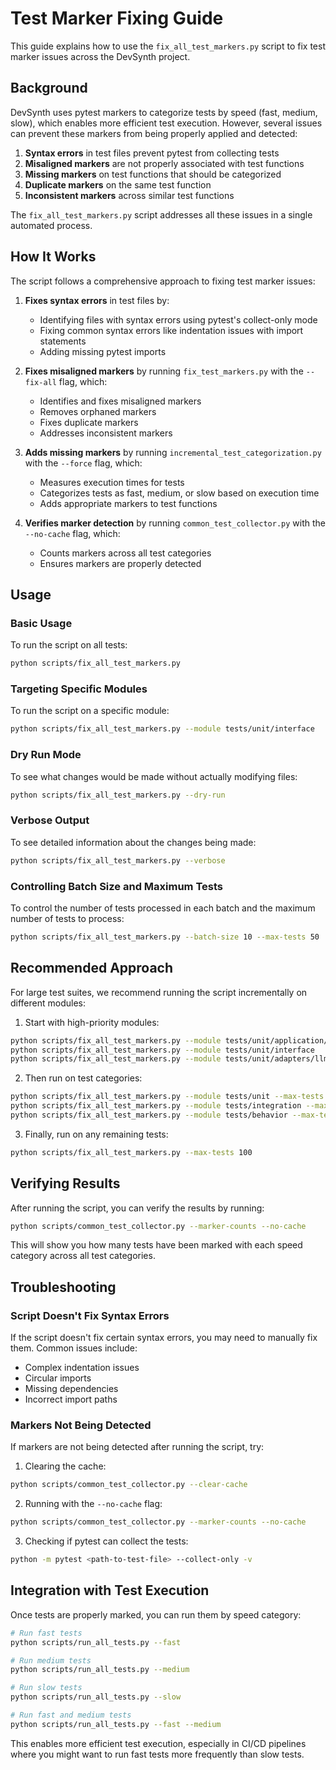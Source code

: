 # Test Marker Fixing Guide

This guide explains how to use the `fix_all_test_markers.py` script to fix test marker issues across the DevSynth project.

## Background

DevSynth uses pytest markers to categorize tests by speed (fast, medium, slow), which enables more efficient test execution. However, several issues can prevent these markers from being properly applied and detected:

1. **Syntax errors** in test files prevent pytest from collecting tests
2. **Misaligned markers** are not properly associated with test functions
3. **Missing markers** on test functions that should be categorized
4. **Duplicate markers** on the same test function
5. **Inconsistent markers** across similar test functions

The `fix_all_test_markers.py` script addresses all these issues in a single automated process.

## How It Works

The script follows a comprehensive approach to fixing test marker issues:

1. **Fixes syntax errors** in test files by:
   - Identifying files with syntax errors using pytest's collect-only mode
   - Fixing common syntax errors like indentation issues with import statements
   - Adding missing pytest imports

2. **Fixes misaligned markers** by running `fix_test_markers.py` with the `--fix-all` flag, which:
   - Identifies and fixes misaligned markers
   - Removes orphaned markers
   - Fixes duplicate markers
   - Addresses inconsistent markers

3. **Adds missing markers** by running `incremental_test_categorization.py` with the `--force` flag, which:
   - Measures execution times for tests
   - Categorizes tests as fast, medium, or slow based on execution time
   - Adds appropriate markers to test functions

4. **Verifies marker detection** by running `common_test_collector.py` with the `--no-cache` flag, which:
   - Counts markers across all test categories
   - Ensures markers are properly detected

## Usage

### Basic Usage

To run the script on all tests:

```bash
python scripts/fix_all_test_markers.py
```

### Targeting Specific Modules

To run the script on a specific module:

```bash
python scripts/fix_all_test_markers.py --module tests/unit/interface
```

### Dry Run Mode

To see what changes would be made without actually modifying files:

```bash
python scripts/fix_all_test_markers.py --dry-run
```

### Verbose Output

To see detailed information about the changes being made:

```bash
python scripts/fix_all_test_markers.py --verbose
```

### Controlling Batch Size and Maximum Tests

To control the number of tests processed in each batch and the maximum number of tests to process:

```bash
python scripts/fix_all_test_markers.py --batch-size 10 --max-tests 50
```

## Recommended Approach

For large test suites, we recommend running the script incrementally on different modules:

1. Start with high-priority modules:

```bash
python scripts/fix_all_test_markers.py --module tests/unit/application/cli
python scripts/fix_all_test_markers.py --module tests/unit/interface
python scripts/fix_all_test_markers.py --module tests/unit/adapters/llm
```

2. Then run on test categories:

```bash
python scripts/fix_all_test_markers.py --module tests/unit --max-tests 100
python scripts/fix_all_test_markers.py --module tests/integration --max-tests 100
python scripts/fix_all_test_markers.py --module tests/behavior --max-tests 100
```

3. Finally, run on any remaining tests:

```bash
python scripts/fix_all_test_markers.py --max-tests 100
```

## Verifying Results

After running the script, you can verify the results by running:

```bash
python scripts/common_test_collector.py --marker-counts --no-cache
```

This will show you how many tests have been marked with each speed category across all test categories.

## Troubleshooting

### Script Doesn't Fix Syntax Errors

If the script doesn't fix certain syntax errors, you may need to manually fix them. Common issues include:

- Complex indentation issues
- Circular imports
- Missing dependencies
- Incorrect import paths

### Markers Not Being Detected

If markers are not being detected after running the script, try:

1. Clearing the cache:

```bash
python scripts/common_test_collector.py --clear-cache
```

2. Running with the `--no-cache` flag:

```bash
python scripts/common_test_collector.py --marker-counts --no-cache
```

3. Checking if pytest can collect the tests:

```bash
python -m pytest <path-to-test-file> --collect-only -v
```

## Integration with Test Execution

Once tests are properly marked, you can run them by speed category:

```bash
# Run fast tests
python scripts/run_all_tests.py --fast

# Run medium tests
python scripts/run_all_tests.py --medium

# Run slow tests
python scripts/run_all_tests.py --slow

# Run fast and medium tests
python scripts/run_all_tests.py --fast --medium
```

This enables more efficient test execution, especially in CI/CD pipelines where you might want to run fast tests more frequently than slow tests.